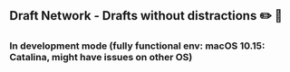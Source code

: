 ## Draft Network - Drafts without distractions ✏️ 📗

### In development mode (fully functional env: macOS 10.15: Catalina, might have issues on other OS)
